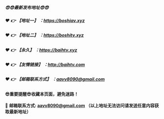 ##### :sunglasses::sunglasses:最新发布地址:sunglasses::sunglasses:

##### :heart: :point_right: 【地址一】 ：https://boshiav.xyz

##### :heart: :point_right: 【地址二】 ：https://boshitv.xyz

##### :heart: :point_right: 【永久】 ：https://baihtv.xyz

##### :heart: :point_right: 【友情链接】 ：http://baihtv.com

##### :heart: :point_right: 【邮箱联系方式】 ：aavv8090@gmail.com

#### :sunglasses:重要提醒:sunglasses:收藏本页面，避免迷路！


:e-mail: __邮箱联系方式: aavv8090@gmail.com （以上地址无法访问请发送任意内容获取最新地址）__
